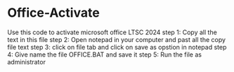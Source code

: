 # Office-Activate
Use this code to activate microsoft office LTSC 2024 
step 1: Copy all the text in this file 
step 2: Open notepad in your computer and past all the copy file text
step 3: click on file tab and click on save as opstion in notepad 
step 4: Give name the file OFFICE.BAT and save it 
step 5: Run the file as administrator 

